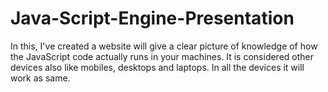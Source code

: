 # Java-Script-Engine-Presentation
In this, I've created a website will give a clear picture of knowledge of how the JavaScript code actually runs in your machines. It is considered other devices also like mobiles, desktops and laptops. In all the devices it will work as same.
